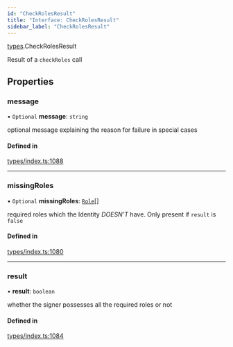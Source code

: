 ```yaml
---
id: "CheckRolesResult"
title: "Interface: CheckRolesResult"
sidebar_label: "CheckRolesResult"
---
```


[types](../../../modules/Types/Types.md).CheckRolesResult

Result of a `checkRoles` call

## Properties

### message

• `Optional` **message**: `string`

optional message explaining the reason for failure in special cases

#### Defined in

[types/index.ts:1088](https://github.com/PolymeshAssociation/polymesh-sdk/blob/adcc38781/src/types/index.ts#L1088)

___

### missingRoles

• `Optional` **missingRoles**: [`Role`](../../../modules/Types/Types.md#role)[]

required roles which the Identity *DOESN'T* have. Only present if `result` is `false`

#### Defined in

[types/index.ts:1080](https://github.com/PolymeshAssociation/polymesh-sdk/blob/adcc38781/src/types/index.ts#L1080)

___

### result

• **result**: `boolean`

whether the signer possesses all the required roles or not

#### Defined in

[types/index.ts:1084](https://github.com/PolymeshAssociation/polymesh-sdk/blob/adcc38781/src/types/index.ts#L1084)
